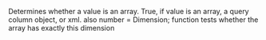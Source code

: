 Determines whether a value is an array.
        True, if value is an array, a query column object, or xml.
        also number = Dimension; function tests whether the array has
        exactly this dimension